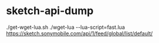 # sketch-api-dump
 ./get-wget-lua.sh 
 ./wget-lua  --lua-script=fast.lua  https://sketch.sonymobile.com/api/1/feed/global/list/default/  
